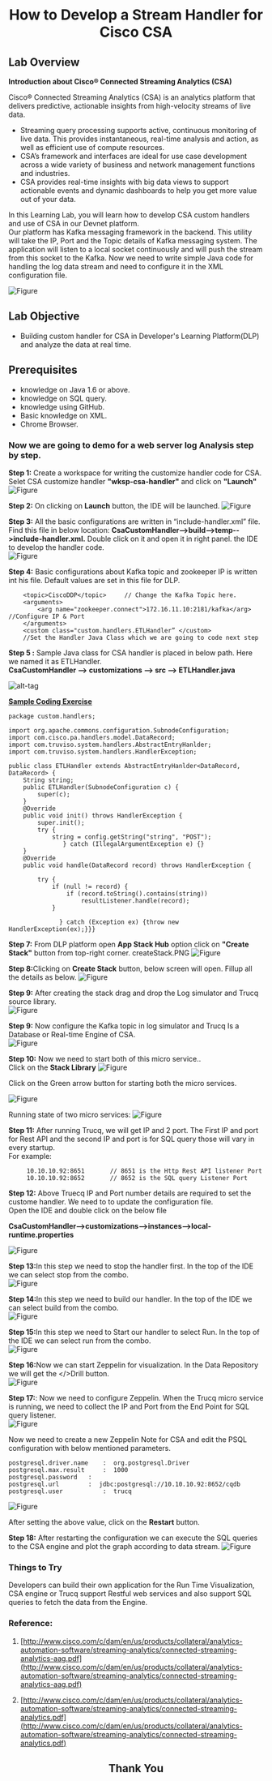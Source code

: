 # <center>How to Develop a Stream Handler for Cisco CSA</center>


## Lab Overview

<b>Introduction about Cisco® Connected Streaming Analytics (CSA) </b><br>

Cisco® Connected Streaming Analytics (CSA) is an analytics platform that delivers predictive, actionable insights from high-velocity streams of live data.

* Streaming query processing supports active, continuous monitoring of live data. This provides instantaneous, real-time analysis and action, as well as efficient use of compute resources. 
* CSA’s framework and interfaces are ideal for use case development across a wide variety of business and network management functions and industries. 
* CSA provides real-time insights with big data views to support actionable events and dynamic dashboards to help you get more value out of your data. 


In this Learning Lab, you will learn how to develop CSA custom handlers and use of CSA in our Devnet platform.<br>
Our platform has Kafka messaging framework in the backend. This utility will take the IP, Port and the Topic details of Kafka messaging system. The application will listen to a local socket continuously and will push the stream from this socket to the Kafka. Now we need to write simple Java code for handling the log data stream and need to configure it in the XML configuration file.

![Figure](https://github.com/prakdutt/data-dev-learning-labs/blob/master/labs/develop-stream-handler-cisco-csa/assets/images/csa.jpg?raw=true)



## Lab Objective

* Building custom handler for CSA in Developer's Learning Platform(DLP) and analyze the data at real time. 

## Prerequisites

* knowledge on Java 1.6 or above.
* knowledge on SQL query.
* knowledge using GitHub.
* Basic knowledge on XML.
* Chrome Browser.


### Now we are going to demo for a web server log Analysis step by step.



<b>Step 1:</b> Create a workspace for writing the customize handler code for CSA. Selet CSA customize handler <b>"wksp-csa-handler"</b> and click on <b>"Launch"</b>
![Figure](https://github.com/prakdutt/data-dev-learning-labs/blob/master/labs/develop-stream-handler-cisco-csa/assets/images/csa-workspace-selection.PNG?raw=true)

<b>Step 2:</b> On clicking on <b>Launch</b> button, the IDE will be launched.
![Figure](https://github.com/prakdutt/data-dev-learning-labs/blob/master/labs/develop-stream-handler-cisco-csa/assets/images/csa-IDE.PNG?raw=true)

<b>Step 3:</b> All the basic configurations are written in “include-handler.xml” file. Find this file in below location: <b>CsaCustomHandler-->build-->temp-->include-handler.xml.</b> Double click on it and open it in right panel.
the IDE to develop the handler code.<br> 
![Figure](https://github.com/prakdutt/data-dev-learning-labs/blob/master/labs/develop-stream-handler-cisco-csa/assets/images/csa-includehandler.PNG?raw=true)

<b>Step 4:</b> Basic configurations about Kafka topic and zookeeper IP is written int his file.</b> 
Default values are set in this file for DLP. 
```
	<topic>CiscoDDP</topic>     // Change the Kafka Topic here.
	<arguments>
 		<arg name="zookeeper.connect">172.16.11.10:2181/kafka</arg>  //Configure IP & Port
	</arguments>
	<custom class="custom.handlers.ETLHandler” </custom>        
	//Set the Handler Java Class which we are going to code next step
```

<b>Step 5 :</b> Sample Java class for CSA handler is placed in below path. Here we named it as ETLHandler.<br>
<b>CsaCustomHandler --> customizations --> src --> ETLHandler.java </b>

![alt-tag](https://github.com/prakdutt/data-dev-learning-labs/blob/master/labs/develop-stream-handler-cisco-csa/assets/images/ETLHandlerClass.PNG?raw=true)

<b><u>Sample Coding Exercise</u></b><br>

```
package custom.handlers;

import org.apache.commons.configuration.SubnodeConfiguration;
import com.cisco.pa.handlers.model.DataRecord;
import com.truviso.system.handlers.AbstractEntryHanlder;
import com.truviso.system.handlers.HandlerException;

public class ETLHandler extends AbstractEntryHanlder<DataRecord, DataRecord> {
	String string;
	public ETLHandler(SubnodeConfiguration c) {
		super(c);
	}
	@Override
	public void init() throws HandlerException {
		super.init();
        try {
        	string = config.getString("string", "POST");
               } catch (IllegalArgumentException e) {}
	}
	@Override
	public void handle(DataRecord record) throws HandlerException {

		try {
			if (null != record) {
				if (record.toString().contains(string))
					resultListener.handle(record);
			}

		      } catch (Exception ex) {throw new HandlerException(ex);}}}
```

<b>Step 7:</b> From DLP platform open <b>App Stack Hub</b> option click on <b>"Create Stack"</b> button from top-right corner.
createStack.PNG
![Figure](https://github.com/prakdutt/data-dev-learning-labs/blob/master/labs/develop-stream-handler-cisco-csa/assets/images/createStack.PNG?raw=true)

<b>Step 8:</b>Clicking on <b>Create Stack</b> button, below screen will open. Fillup all the details as below.
![Figure](https://github.com/prakdutt/data-dev-learning-labs/blob/master/labs/develop-stream-handler-cisco-csa/assets/images/step7.jpg?raw=true)


<b>Step 9:</b> After creating the stack drag and drop the Log simulator and Trucq source library.<br> 
![Figure](https://github.com/prakdutt/data-dev-learning-labs/blob/master/labs/develop-stream-handler-cisco-csa/assets/images/stackConfig.PNG?raw=true)

<b>Step 9:</b> Now configure the Kafka topic in log simulator and Trucq Is a Database or Real-time Engine of CSA.<br>
![Figure](https://github.com/prakdutt/data-dev-learning-labs/blob/master/labs/develop-stream-handler-cisco-csa/assets/images/step9.jpg?raw=true)

<b>Step 10:</b> Now we need to start both of this micro service..<br> Click on the <b>Stack Library</b>
![Figure](https://github.com/prakdutt/data-dev-learning-labs/blob/master/labs/develop-stream-handler-cisco-csa/assets/images/StartService.PNG?raw=true)

Click on the Green arrow button for starting both the micro services.

![Figure](https://github.com/prakdutt/data-dev-learning-labs/blob/master/labs/develop-stream-handler-cisco-csa/assets/images/runMicroservices.png?raw=true)

Running state of two micro services:
![Figure](https://github.com/prakdutt/data-dev-learning-labs/blob/master/labs/develop-stream-handler-cisco-csa/assets/images/truecqAndlogsimuPort.png?raw=true)

<b>Step 11:</b> After running Trucq, we will get IP and 2 port. The First IP and port for Rest API and the second IP and port is for SQL query those will vary in every startup.<br>
For example:<br>

```
     10.10.10.92:8651       // 8651 is the Http Rest API listener Port 
     10.10.10.92:8652	    // 8652 is the SQL query Listener Port
```

<b>Step 12:</b> Above Truecq IP and Port number details are required to set the custome handler. We need to to update the configuration file.<br> Open the IDE and double click on the below file

<b>CsaCustomHandler-->customizations-->instances-->local-runtime.properties</b><br>

![Figure](https://github.com/prakdutt/data-dev-learning-labs/blob/master/labs/develop-stream-handler-cisco-csa/assets/images/localpropertyfile.PNG?raw=true)

<b>Step 13:</b>In this step we need to stop the handler first. In the top of the IDE we can select stop from the combo. <br>
![Figure](https://github.com/prakdutt/data-dev-learning-labs/blob/master/labs/develop-stream-handler-cisco-csa/assets/images/step13.jpg?raw=true)

<b>Step 14:</b>In this step we need to build our handler. In the top of the IDE we can select build from the combo.<br>
![Figure](https://github.com/prakdutt/data-dev-learning-labs/blob/master/labs/develop-stream-handler-cisco-csa/assets/images/step14.jpg?raw=true)

<b>Step 15:</b>In this step we need to Start our handler to select Run. In the top of the IDE we can select run from the combo.<br>
![Figure](https://github.com/prakdutt/data-dev-learning-labs/blob/master/labs/develop-stream-handler-cisco-csa/assets/images/step15.jpg?raw=true)


<b>Step 16:</b>Now we can start Zeppelin for visualization. In the Data Repository we will get the  </>Drill button.<br>
![Figure](https://github.com/prakdutt/data-dev-learning-labs/blob/master/labs/develop-stream-handler-cisco-csa/assets/images/step16.jpg?raw=true)

<b>Step 17:</b>: Now we need to configure Zeppelin. When the Trucq micro service is running, we need to collect the IP and Port from the End Point for SQL query listener.<br>
![Figure](https://github.com/prakdutt/data-dev-learning-labs/blob/master/labs/develop-stream-handler-cisco-csa/assets/images/visualization.PNG?raw=true)

Now we need to create a new Zeppelin Note for CSA and edit the PSQL configuration with below mentioned parameters.<br>

```
postgresql.driver.name    :  org.postgresql.Driver
postgresql.max.result     :  1000
postgresql.password	  : 
postgresql.url		  :  jdbc:postgresql://10.10.10.92:8652/cqdb
postgresql.user	          :  trucq

```
![Figure](https://github.com/prakdutt/data-dev-learning-labs/blob/master/labs/develop-stream-handler-cisco-csa/assets/images/zeppelinPsqlPortDetails.PNG?raw=true)

After setting the above value, click on the <b>Restart</b> button.

<b>Step 18:</b> After restarting the configuration we can execute the SQL queries to the CSA engine and plot the graph according to data stream.
![Figure](https://github.com/prakdutt/data-dev-learning-labs/blob/master/labs/develop-stream-handler-cisco-csa/assets/images/step18.jpg?raw=true)


### Things to Try

Developers can build their own application for the Run Time Visualization, CSA engine or Trucq support Restful web services and also support SQL queries to fetch the data from the Engine.

### Reference:
1.	 [http://www.cisco.com/c/dam/en/us/products/collateral/analytics-automation-software/streaming-analytics/connected-streaming-analytics-aag.pdf](http://www.cisco.com/c/dam/en/us/products/collateral/analytics-automation-software/streaming-analytics/connected-streaming-analytics-aag.pdf)

2.	[http://www.cisco.com/c/dam/en/us/products/collateral/analytics-automation-software/streaming-analytics/connected-streaming-analytics.pdf](http://www.cisco.com/c/dam/en/us/products/collateral/analytics-automation-software/streaming-analytics/connected-streaming-analytics.pdf)



## <center>Thank You</center>




